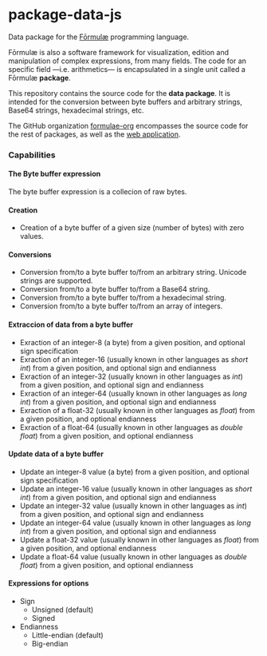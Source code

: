 # package-data-js

Data package for the [Fōrmulæ](https://formulae.org) programming language.

Fōrmulæ is also a software framework for visualization, edition and manipulation of complex expressions, from many fields. The code for an specific field —i.e. arithmetics— is encapsulated in a single unit called a Fōrmulæ **package**.

This repository contains the source code for the **data package**. It is intended for the conversion between byte buffers and arbitrary strings, Base64 strings, hexadecimal strings, etc.

The GitHub organization [formulae-org](https://github.com/formulae-org) encompasses the source code for the rest of packages, as well as the [web application](https://github.com/formulae-org/formulae-js).

<!--
Take a look at this [tutorial](https://formulae.org/?script=tutorials/Complex) to know the capabilities of the Fōrmulæ arithmetic package.
-->

### Capabilities ###

#### The **Byte buffer** expression

The byte buffer expression is a collecion of raw bytes.

#### Creation ####

* Creation of a byte buffer of a given size (number of bytes) with zero values.

#### Conversions ####

* Conversion from/to a byte buffer to/from an arbitrary string. Unicode strings are supported.
* Conversion from/to a byte buffer to/from a Base64 string.
* Conversion from/to a byte buffer to/from a hexadecimal string.
* Conversion from/to a byte buffer to/from an array of integers.

#### Extraccion of data from a byte buffer ####

* Exraction of an integer-8 (a byte) from a given position, and optional sign specification
* Exraction of an integer-16 (usually known in other languages as *short int*) from a given position, and optional sign and endianness
* Exraction of an integer-32 (usually known in other languages as *int*) from a given position, and optional sign and endianness
* Exraction of an integer-64 (usually known in other languages as *long int*) from a given position, and optional sign and endianness
* Exraction of a float-32 (usually known in other languages as *float*) from a given position, and optional endianness
* Exraction of a float-64 (usually known in other languages as *double float*) from a given position, and optional endianness

#### Update data of a byte buffer ####

* Update an integer-8 value (a byte) from a given position, and optional sign specification
* Update an integer-16 value (usually known in other languages as *short int*) from a given position, and optional sign and endianness
* Update an integer-32 value (usually known in other languages as *int*) from a given position, and optional sign and endianness
* Update an integer-64 value (usually known in other languages as *long int*) from a given position, and optional sign and endianness
* Update a float-32 value (usually known in other languages as *float*) from a given position, and optional endianness
* Update a float-64 value (usually known in other languages as *double float*) from a given position, and optional endianness

#### Expressions for options ####

* Sign
    * Unsigned (default)
    * Signed
* Endianness
    * Little-endian (default)
    * Big-endian

